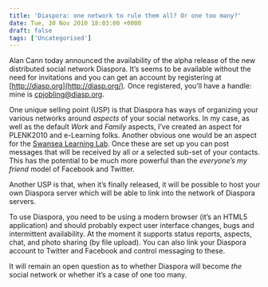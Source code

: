 ```yaml
---
title: 'Diaspora: one network to rule them all? Or one too many?'
date: Tue, 30 Nov 2010 18:03:00 +0000
draft: false
tags: ['Uncategorised']
---
```


Alan Cann today announced the availability of the alpha release of the new distributed social network Diaspora. It’s seems to be available without the need for invitations and you can get an account by registering at [http://diasp.org](http://diasp.org/). Once registered, you’ll have a handle: mine is [cpjobling@diasp.org](http://diasp.org/people/4cf5033d3dac131699001d85).

One unique selling point (USP) is that Diaspora has ways of organizing your various networks around _aspects_ of your social networks. In my case, as well as the default _Work_ and _Family_ aspects, I’ve created an aspect for PLENK2010 and e-Learning folks. Another obvious one would be an aspect for the [Swansea Learning Lab](http://learninglab.swan.ac.uk/). Once these are set up you can post messages that will be received by all or a selected sub-set of your contacts. This has the potential to be much more powerful than the _everyone’s my friend_ model of Facebook and Twitter.

Another USP is that, when it’s finally released, it will be possible to host your own Diaspora server which will be able to link into the network of Diaspora servers.

To use Diaspora, you need to be using a modern browser (it’s an HTML5 application) and should probably expect user interface changes, bugs and intermittent availability. At the moment it supports status reports, aspects, chat, and photo sharing (by file upload). You can also link your Diaspora account to Twitter and Facebook and control messaging to these.

It will remain an open question as to whether Diaspora will become _the_ social network or whether it’s a case of one too many.